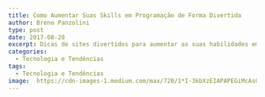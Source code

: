 ```yaml
---
title: Como Aumentar Suas Skills em Programação de Forma Divertida
author: Breno Panzolini
type: post
date: 2017-08-28
excerpt: Dicas de sites divertidos para aumentar as suas habilidades em determinada linguagem de programação, ou até mesmo aprender uma linguagem nova.
categories:
  - Tecnologia e Tendências
tags:
  - Tecnologia e Tendências
image:  https://cdn-images-1.medium.com/max/720/1*I-3kbXzEIAPAPEGiMcAs0A.png
---
```

